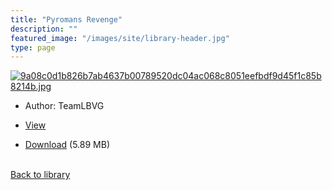 ```yaml
---
title: "Pyromans Revenge"
description: ""
featured_image: "/images/site/library-header.jpg"
type: page
---
```


<a href="https://drive.google.com/uc?export=view&id=19ZNCj58HeZ3CBNXgMQStspUP2oju3Ts2" target="_blank">![9a08c0d1b826b7ab4637b00789520dc04ac068c8051eefbdf9d45f1c85b8214b.jpg](https://drive.google.com/uc?export=view&id=14JxGL2evsA0rf_1TYh6xXbz7Xx1XOZ62)</a>
* Author: TeamLBVG
* <a href="https://drive.google.com/uc?export=view&id=19ZNCj58HeZ3CBNXgMQStspUP2oju3Ts2" target="_blank">View</a>

* [Download](https://drive.google.com/uc?export=download&id=19ZNCj58HeZ3CBNXgMQStspUP2oju3Ts2) (5.89 MB)

<br />[Back to library](/library/)
